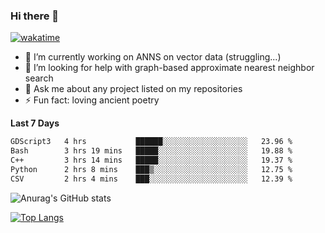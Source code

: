 ### Hi there 👋

[![wakatime](https://wakatime.com/badge/user/8906da98-c623-4aff-ac00-99cb42e09b38.svg)](https://wakatime.com/@8906da98-c623-4aff-ac00-99cb42e09b38)

- 🔭 I’m currently working on ANNS on vector data (struggling...)
- 🤔 I’m looking for help with graph-based approximate nearest neighbor search
- 💬 Ask me about any project listed on my repositories
- ⚡ Fun fact: loving ancient poetry


**Last 7 Days**
<!--START_SECTION:waka-->

```txt
GDScript3   4 hrs           ██████░░░░░░░░░░░░░░░░░░░   23.96 %
Bash        3 hrs 19 mins   █████░░░░░░░░░░░░░░░░░░░░   19.88 %
C++         3 hrs 14 mins   █████░░░░░░░░░░░░░░░░░░░░   19.37 %
Python      2 hrs 8 mins    ███▒░░░░░░░░░░░░░░░░░░░░░   12.75 %
CSV         2 hrs 4 mins    ███░░░░░░░░░░░░░░░░░░░░░░   12.39 %
```

<!--END_SECTION:waka-->

![Anurag's GitHub stats](https://github-readme-stats.vercel.app/api?username=matchyc&count_private=true&show_icons=true&theme=vue)

[![Top Langs](https://github-readme-stats.vercel.app/api/top-langs/?username=matchyc&langs_count=4&&hide=perl,raku,html,javascript,shell,roff,prolog)](https://github.com/anuraghazra/github-readme-stats)
